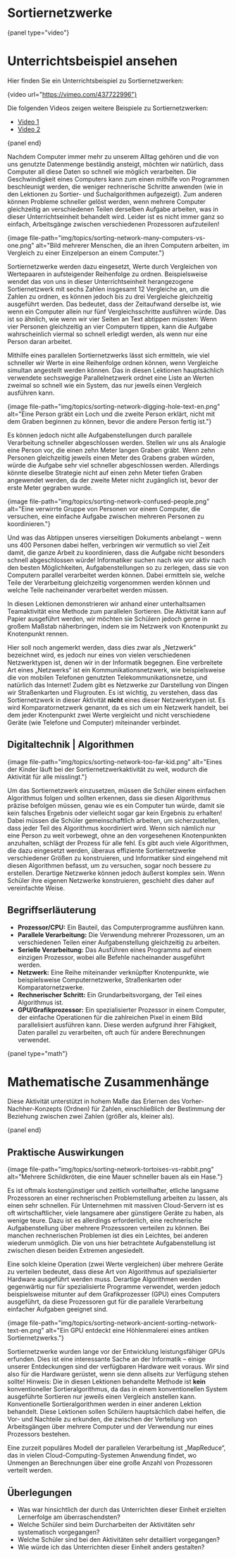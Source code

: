 # Sortiernetzwerke

{panel type="video"}

# Unterrichtsbeispiel ansehen

Hier finden Sie ein Unterrichtsbeispiel zu Sortiernetzwerken:

{video url="https://vimeo.com/437722996"}

Die folgenden Videos zeigen weitere Beispiele zu Sortiernetzwerken:

- [Video 1](https://vimeo.com/437726931)
- [Video 2](https://vimeo.com/437726955)

{panel end}

Nachdem Computer immer mehr zu unserem Alltag gehören und die von uns genutzte Datenmenge beständig ansteigt, möchten wir natürlich, dass Computer all diese Daten so schnell wie möglich verarbeiten. Die Geschwindigkeit eines Computers kann zum einen mithilfe von Programmen beschleunigt werden, die weniger rechnerische Schritte anwenden (wie in den Lektionen zu Sortier- und Suchalgorithmen aufgezeigt). Zum anderen können Probleme schneller gelöst werden, wenn mehrere Computer gleichzeitig an verschiedenen Teilen derselben Aufgabe arbeiten, was in dieser Unterrichtseinheit behandelt wird. Leider ist es nicht immer ganz so einfach, Arbeitsgänge zwischen verschiedenen Prozessoren aufzuteilen!

{image file-path="img/topics/sorting-network-many-computers-vs-one.png" alt="Bild mehrerer Menschen, die an ihren Computern arbeiten, im Vergleich zu einer Einzelperson an einem Computer."}

Sortiernetzwerke werden dazu eingesetzt, Werte durch Vergleichen von Wertepaaren in aufsteigender Reihenfolge zu ordnen. Beispielsweise wendet das von uns in dieser Unterrichtseinheit herangezogene Sortiernetzwerk mit sechs Zahlen insgesamt 12 Vergleiche an, um die Zahlen zu ordnen, es können jedoch bis zu drei Vergleiche gleichzeitig ausgeführt werden. Das bedeutet, dass der Zeitaufwand derselbe ist, wie wenn ein Computer allein nur fünf Vergleichsschritte ausführen würde. Das ist so ähnlich, wie wenn wir vier Seiten an Text abtippen müssten: Wenn vier Personen gleichzeitig an vier Computern tippen, kann die Aufgabe wahrscheinlich viermal so schnell erledigt werden, als wenn nur eine Person daran arbeitet.

Mithilfe eines parallelen Sortiernetzwerks lässt sich ermitteln, wie viel schneller wir Werte in eine Reihenfolge ordnen können, wenn Vergleiche simultan angestellt werden können. Das in diesen Lektionen hauptsächlich verwendete sechswegige Parallelnetzwerk ordnet eine Liste an Werten zweimal so schnell wie ein System, das nur jeweils einen Vergleich ausführen kann.

{image file-path="img/topics/sorting-network-digging-hole-text-en.png" alt="Eine Person gräbt ein Loch und die zweite Person erklärt, nicht mit dem Graben beginnen zu können, bevor die andere Person fertig ist."}

Es können jedoch nicht alle Aufgabenstellungen durch parallele Verarbeitung schneller abgeschlossen werden. Stellen wir uns als Analogie eine Person vor, die einen zehn Meter langen Graben gräbt. Wenn zehn Personen gleichzeitig jeweils einen Meter des Grabens graben würden, würde die Aufgabe sehr viel schneller abgeschlossen werden. Allerdings könnte dieselbe Strategie nicht auf einen zehn Meter tiefen Graben angewendet werden, da der zweite Meter nicht zugänglich ist, bevor der erste Meter gegraben wurde.

{image file-path="img/topics/sorting-network-confused-people.png" alt="Eine verwirrte Gruppe von Personen vor einem Computer, die versuchen, eine einfache Aufgabe zwischen mehreren Personen zu koordinieren."}

Und was das Abtippen unseres vierseitigen Dokuments anbelangt – wenn uns 400 Personen dabei helfen, verbringen wir vermutlich so viel Zeit damit, die ganze Arbeit zu koordinieren, dass die Aufgabe nicht besonders schnell abgeschlossen würde! Informatiker suchen nach wie vor aktiv nach den besten Möglichkeiten, Aufgabenstellungen so zu zerlegen, dass sie von Computern parallel verarbeitet werden können. Dabei ermitteln sie, welche Teile der Verarbeitung gleichzeitig vorgenommen werden können und welche Teile nacheinander verarbeitet werden müssen.

In diesen Lektionen demonstrieren wir anhand einer unterhaltsamen Teamaktivität eine Methode zum parallelen Sortieren. Die Aktivität kann auf Papier ausgeführt werden, wir möchten sie Schülern jedoch gerne in großem Maßstab näherbringen, indem sie im Netzwerk von Knotenpunkt zu Knotenpunkt rennen.

Hier soll noch angemerkt werden, dass dies zwar als „Netzwerk“ bezeichnet wird, es jedoch nur eines von vielen verschiedenen Netzwerktypen ist, denen wir in der Informatik begegnen. Eine verbreitete Art eines „Netzwerks“ ist ein Kommunikationsnetzwerk, wie beispielsweise die von mobilen Telefonen genutzten Telekommunikationsnetze, und natürlich das Internet! Zudem gibt es Netzwerke zur Darstellung von Dingen wir Straßenkarten und Flugrouten. Es ist wichtig, zu verstehen, dass das Sortiernetzwerk in dieser Aktivität **nicht** eines dieser Netzwerktypen ist. Es wird Komparatornetzwerk genannt, da es sich um ein Netzwerk handelt, bei dem jeder Knotenpunkt zwei Werte vergleicht und nicht verschiedene Geräte (wie Telefone und Computer) miteinander verbindet.

## Digitaltechnik | Algorithmen

{image file-path="img/topics/sorting-network-too-far-kid.png" alt="Eines der Kinder läuft bei der Sortiernetzwerkaktivität zu weit, wodurch die Aktivität für alle misslingt."}

Um das Sortiernetzwerk einzusetzen, müssen die Schüler einem einfachen Algorithmus folgen und sollten erkennen, dass sie diesen Algorithmus präzise befolgen müssen, genau wie es ein Computer tun würde, damit sie kein falsches Ergebnis oder vielleicht sogar gar kein Ergebnis zu erhalten! Dabei müssen die Schüler gemeinschaftlich arbeiten, um sicherzustellen, dass jeder Teil des Algorithmus koordiniert wird. Wenn sich nämlich nur eine Person zu weit vorbewegt, ohne an den vorgesehenen Knotenpunkten anzuhalten, schlägt der Prozess für alle fehl. Es gibt auch viele Algorithmen, die dazu eingesetzt werden, überaus effiziente Sortiernetzwerke verschiedener Größen zu konstruieren, und Informatiker sind eingehend mit diesen Algorithmen befasst, um zu versuchen, sogar noch bessere zu erstellen. Derartige Netzwerke können jedoch äußerst komplex sein. Wenn Schüler ihre eigenen Netzwerke konstruieren, geschieht dies daher auf vereinfachte Weise.

## Begriffserläuterung

- **Prozessor/CPU:** Ein Bauteil, das Computerprogramme ausführen kann.
- **Parallele Verarbeitung:** Die Verwendung mehrerer Prozessoren, um an verschiedenen Teilen einer Aufgabenstellung gleichzeitig zu arbeiten.
- **Serielle Verarbeitung:** Das Ausführen eines Programms auf einem einzigen Prozessor, wobei alle Befehle nacheinander ausgeführt werden.
- **Netzwerk:** Eine Reihe miteinander verknüpfter Knotenpunkte, wie beispielsweise Computernetzwerke, Straßenkarten oder Komparatornetzwerke.
- **Rechnerischer Schritt:** Ein Grundarbeitsvorgang, der Teil eines Algorithmus ist.
- **GPU/Grafikprozessor:** Ein spezialisierter Prozessor in einem Computer, der einfache Operationen für die zahlreichen Pixel in einem Bild parallelisiert ausführen kann. Diese werden aufgrund ihrer Fähigkeit, Daten parallel zu verarbeiten, oft auch für andere Berechnungen verwendet.

{panel type="math"}

# Mathematische Zusammenhänge

Diese Aktivität unterstützt in hohem Maße das Erlernen des Vorher-Nachher-Konzepts (Ordnen) für Zahlen, einschließlich der Bestimmung der Beziehung zwischen zwei Zahlen (größer als, kleiner als).

{panel end}

## Praktische Auswirkungen

{image file-path="img/topics/sorting-network-tortoises-vs-rabbit.png" alt="Mehrere Schildkröten, die eine Mauer schneller bauen als ein Hase."}

Es ist oftmals kostengünstiger und zeitlich vorteilhafter, etliche langsame Prozessoren an einer rechnerischen Problemstellung arbeiten zu lassen, als einen sehr schnellen. Für Unternehmen mit massiven Cloud-Servern ist es oft wirtschaftlicher, viele langsamere aber günstigere Geräte zu haben, als wenige teure. Dazu ist es allerdings erforderlich, eine rechnerische Aufgabenstellung über mehrere Prozessoren verteilen zu können. Bei manchen rechnerischen Problemen ist dies ein Leichtes, bei anderen wiederum unmöglich. Die von uns hier betrachtete Aufgabenstellung ist zwischen diesen beiden Extremen angesiedelt.

Eine solch kleine Operation (zwei Werte vergleichen) über mehrere Geräte zu verteilen bedeutet, dass diese Art von Algorithmus auf spezialisierter Hardware ausgeführt werden muss. Derartige Algorithmen werden gegenwärtig nur für spezialisierte Programme verwendet, werden jedoch beispielsweise mitunter auf dem Grafikprozesser (GPU) eines Computers ausgeführt, da diese Prozessoren gut für die parallele Verarbeitung einfacher Aufgaben geeignet sind.

{image file-path="img/topics/sorting-network-ancient-sorting-network-text-en.png" alt="Ein GPU entdeckt eine Höhlenmalerei eines antiken Sortiernetzwerks."}

Sortiernetzwerke wurden lange vor der Entwicklung leistungsfähiger GPUs erfunden. Dies ist eine interessante Sache an der Informatik – einige unserer Entdeckungen sind der verfügbaren Hardware weit voraus. Wir sind also für die Hardware gerüstet, wenn sie denn allseits zur Verfügung stehen sollte! Hinweis: Die in diesen Lektionen behandelte Methode ist **kein** konventioneller Sortieralgorithmus, da das in einem konventionellen System ausgeführte Sortieren nur jeweils einen Vergleich anstellen kann. Konventionelle Sortieralgorithmen werden in einer anderen Lektion behandelt. Diese Lektionen sollen Schülern hauptsächlich dabei helfen, die Vor- und Nachteile zu erkunden, die zwischen der Verteilung von Arbeitsgängen über mehrere Computer und der Verwendung nur eines Prozessors bestehen.

Eine zurzeit populäres Modell der parallelen Verarbeitung ist „MapReduce“, das in vielen Cloud-Computing-Systemen Anwendung findet, wo Unmengen an Berechnungen über eine große Anzahl von Prozessoren verteilt werden.

## Überlegungen

- Was war hinsichtlich der durch das Unterrichten dieser Einheit erzielten Lernerfolge am überraschendsten?
- Welche Schüler sind beim Durcharbeiten der Aktivitäten sehr systematisch vorgegangen?
- Welche Schüler sind bei den Aktivitäten sehr detailliert vorgegangen?
- Wie würde ich das Unterrichten dieser Einheit anders gestalten?
